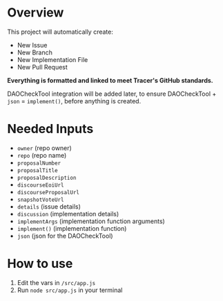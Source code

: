 # Overview
This project will automatically create:
- New Issue
- New Branch
- New Implementation File
- New Pull Request

**Everything is formatted and linked to meet Tracer's GitHub standards.**

DAOCheckTool integration will be added later, to ensure DAOCheckTool + `json` = `implement()`, before anything is created.

# Needed Inputs
- `owner` (repo owner)
- `repo` (repo name)
- `proposalNumber`
- `proposalTitle`
- `proposalDescription`
- `discourseEoiUrl`
- `discourseProposalUrl`
- `snapshotVoteUrl`
- `details` (issue details)
- `discussion` (implementation details)
- `implementArgs` (implementation function arguments)
- `implement()` (implementation function)
- `json` (json for the DAOCheckTool)

# How to use
1. Edit the vars in `/src/app.js`
2. Run `node src/app.js` in your terminal
